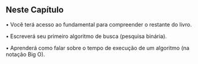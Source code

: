 ## Neste Capítulo

• Você terá acesso ao fundamental para compreender o restante do
livro.

• Escreverá seu primeiro algoritmo de busca (pesquisa binária).

• Aprenderá como falar sobre o tempo de execução de um algoritmo
(na notação Big O).

